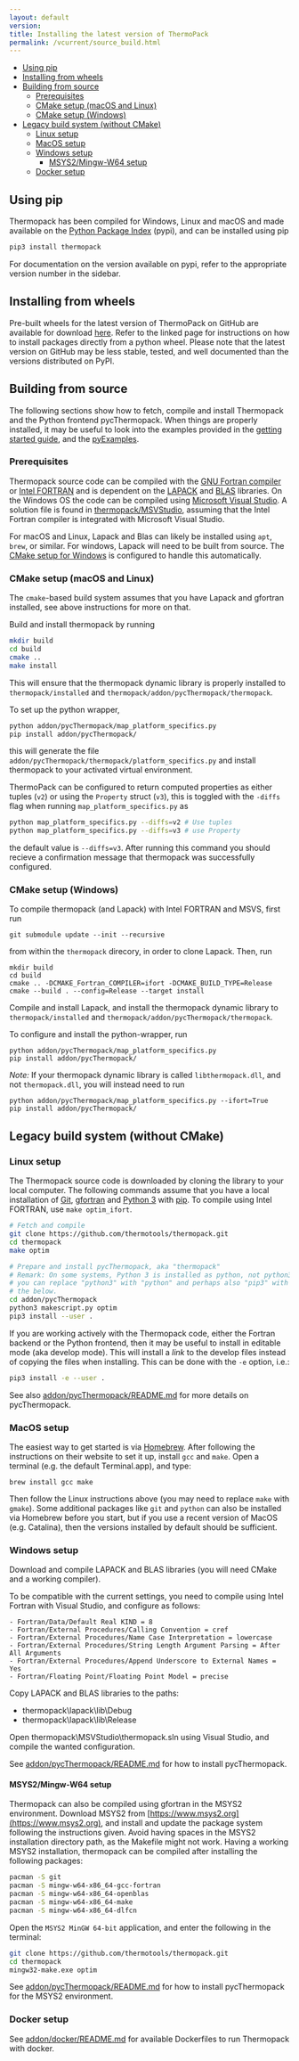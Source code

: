 ```yaml
---
layout: default
version: 
title: Installing the latest version of ThermoPack
permalink: /vcurrent/source_build.html
---
```


- [Using pip](#using-pip)
- [Installing from wheels](#installing-from-wheels)
- [Building from source](#building-from-source)
  - [Prerequisites](#prerequisites)
  - [CMake setup (macOS and Linux)](#cmake-setup-macos-and-linux)
  - [CMake setup (Windows)](#cmake-setup-windows)
- [Legacy build system (without CMake)](#legacy-build-system-without-cmake)
  - [Linux setup](#linux-setup)
  - [MacOS setup](#macos-setup)
  - [Windows setup](#windows-setup)
    - [MSYS2/Mingw-W64 setup](#msys2mingw-w64-setup)
  - [Docker setup](#docker-setup)

## Using pip
Thermopack has been compiled for Windows, Linux and macOS
and made available on the [Python Package Index](https://pypi.org/project/thermopack/) (pypi), and can be
installed using pip

```bash
pip3 install thermopack
```

For documentation on the version available on pypi, refer to the appropriate version number in the sidebar.

## Installing from wheels
Pre-built wheels for the latest version of ThermoPack on GitHub are available for download [here](https://github.com/thermotools/thermopack/releases/tag/Latest-beta). Refer to the linked page for instructions on how to install packages directly from a python wheel. Please note that the latest version on GitHub may be less stable, tested, and well documented than the versions distributed on PyPI.

## Building from source
The following sections show how to fetch, compile and install Thermopack and
the Python frontend pycThermopack. When things are properly installed, it may
be useful to look into the examples provided in the [getting started guide](getting_started.html), and the 
[pyExamples](https://github.com/thermotools/thermopack/tree/main/addon/pyExamples).

### Prerequisites
Thermopack source code can be compiled with the [GNU Fortran
compiler](https://gcc.gnu.org/wiki/GFortran) or [Intel
FORTRAN](https://software.intel.com/content/www/us/en/develop/tools/compilers/fortran-compilers.html)
and is dependent on the [LAPACK](http://www.netlib.org/lapack/) and
[BLAS](http://www.netlib.org/blas/) libraries. On the Windows OS the code can
be compiled using [Microsoft Visual
Studio](https://visualstudio.microsoft.com/vs/). A solution file is found in
[thermopack/MSVStudio](https://github.com/thermotools/thermopack/tree/main/MSVStudio),
assuming that the Intel Fortran compiler is integrated with Microsoft Visual
Studio.

For macOS and Linux, Lapack and Blas can likely be installed using `apt`, `brew`, or similar. For windows, Lapack will need to be built from source. The [CMake setup for Windows](#cmake-setup-windows) is configured to handle this automatically.

### CMake setup (macOS and Linux)

The `cmake`-based build system assumes that you have Lapack and gfortran installed, see above instructions for more on that.

Build and install thermopack by running
```bash
mkdir build
cd build
cmake ..
make install
```

This will ensure that the thermopack dynamic library is properly installed to `thermopack/installed` and `thermopack/addon/pycThermopack/thermopack`.

To set up the python wrapper, 
```bash
python addon/pycThermopack/map_platform_specifics.py
pip install addon/pycThermopack/
```
this will generate the file `addon/pycThermopack/thermopack/platform_specifics.py` and install thermopack to your activated virtual environment.

ThermoPack can be configured to return computed properties as either tuples (`v2`) or using the `Property` struct (`v3`), this is toggled with
the `-diffs` flag when running `map_platform_specifics.py` as
```bash
python map_platform_specifics.py --diffs=v2 # Use tuples
python map_platform_specifics.py --diffs=v3 # use Property
```
the default value is `--diffs=v3`. After running this command you should recieve a confirmation message that thermopack was successfully configured. 

### CMake setup (Windows)

To compile thermopack (and Lapack) with Intel FORTRAN and MSVS, first run
```
git submodule update --init --recursive
```
from within the `thermopack` direcory, in order to clone Lapack. Then, run
```
mkdir build
cd build
cmake .. -DCMAKE_Fortran_COMPILER=ifort -DCMAKE_BUILD_TYPE=Release
cmake --build . --config=Release --target install
```
Compile and install Lapack, and install the thermopack dynamic library to `thermopack/installed` and `thermopack/addon/pycThermopack/thermopack`.

To configure and install the python-wrapper, run
```
python addon/pycThermopack/map_platform_specifics.py
pip install addon/pycThermopack/
```

*Note:* If your thermopack dynamic library is called `libthermopack.dll`, and not `thermopack.dll`, you will instead need to run
```
python addon/pycThermopack/map_platform_specifics.py --ifort=True
pip install addon/pycThermopack/
```

## Legacy build system (without CMake)

### Linux setup
The Thermopack source code is downloaded by cloning the library to your local
computer. The following commands assume that you have a local installation of
[Git](https://git-scm.com/), [gfortran](https://gcc.gnu.org/fortran/) and
[Python 3](https://www.python.org/) with [pip](https://pypi.org/project/pip/).
To compile using Intel FORTRAN, use `make optim_ifort`.

```bash
# Fetch and compile
git clone https://github.com/thermotools/thermopack.git
cd thermopack
make optim

# Prepare and install pycThermopack, aka "thermopack"
# Remark: On some systems, Python 3 is installed as python, not python3. If so,
# you can replace "python3" with "python" and perhaps also "pip3" with "pip" in
# the below.
cd addon/pycThermopack
python3 makescript.py optim
pip3 install --user .
```

If you are working actively with the Thermopack code, either the Fortran
backend or the Python frontend, then it may be useful to install in editable
mode (aka develop mode). This will install a _link_ to the develop files
instead of copying the files when installing. This can be done with the `-e`
option, i.e.:

```bash
pip3 install -e --user .
```

See also [addon/pycThermopack/README.md](https://github.com/thermotools/thermopack/tree/main/addon) for
more details on pycThermopack.

### MacOS setup
The easiest way to get started is via [Homebrew](https://brew.sh). After
following the instructions on their website to set it up, install `gcc`
and `make`. Open a terminal (e.g. the default Terminal.app), and type:
```
brew install gcc make
```
Then follow the Linux instructions above (you may need to replace `make` with `gmake`).
Some additional packages like `git` and `python` can also be installed via
Homebrew before you start, but if you use a recent version of MacOS (e.g.
Catalina), then the versions installed by default should be sufficient.

### Windows setup
Download and compile LAPACK and BLAS libraries (you will need CMake and
a working compiler).

To be compatible with the current settings, you need to compile using Intel
Fortran with Visual Studio, and configure as follows:

```
- Fortran/Data/Default Real KIND = 8
- Fortran/External Procedures/Calling Convention = cref
- Fortran/External Procedures/Name Case Interpretation = lowercase
- Fortran/External Procedures/String Length Argument Parsing = After All Arguments
- Fortran/External Procedures/Append Underscore to External Names = Yes
- Fortran/Floating Point/Floating Point Model = precise
```

Copy LAPACK and BLAS libraries to the paths:

- thermopack\lapack\lib\Debug
- thermopack\lapack\lib\Release

Open thermopack\MSVStudio\thermopack.sln using Visual Studio, and compile the wanted configuration.

See [addon/pycThermopack/README.md](https://github.com/thermotools/thermopack/tree/main/addon) for
how to install pycThermopack.

#### MSYS2/Mingw-W64 setup
Thermopack can also be compiled using gfortran in the MSYS2 environment. Download MSYS2 from [https://www.msys2.org](https://www.msys2.org), and install and update the package system following the instructions given. Avoid having spaces in the MSYS2 installation directory path, as the Makefile might not work. Having a working MSYS2 installation, thermopack can be compiled after installing the following packages:

```bash
pacman -S git
pacman -S mingw-w64-x86_64-gcc-fortran
pacman -S mingw-w64-x86_64-openblas
pacman -S mingw-w64-x86_64-make
pacman -S mingw-w64-x86_64-dlfcn
```

Open the `MSYS2 MinGW 64-bit` application, and enter the following in the terminal:

```bash
git clone https://github.com/thermotools/thermopack.git
cd thermopack
mingw32-make.exe optim
```

See [addon/pycThermopack/README.md](https://github.com/thermotools/thermopack/tree/main/addon) for
how to install pycThermopack for the MSYS2 environment.

### Docker setup
See [addon/docker/README.md](https://github.com/thermotools/thermopack/tree/main/addon/docker) for
available Dockerfiles to run Thermopack with docker.